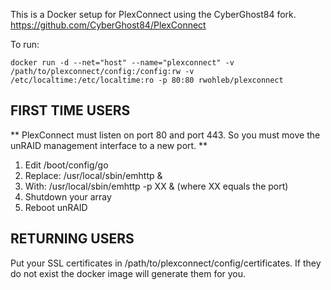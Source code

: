 This is a Docker setup for PlexConnect using the CyberGhost84 fork.
https://github.com/CyberGhost84/PlexConnect

To run:

```
docker run -d --net="host" --name="plexconnect" -v /path/to/plexconnect/config:/config:rw -v /etc/localtime:/etc/localtime:ro -p 80:80 rwohleb/plexconnect
```

FIRST TIME USERS
---

** PlexConnect must listen on port 80 and port 443. So you must move the unRAID management interface to a new port. **

1. Edit /boot/config/go
2. Replace: /usr/local/sbin/emhttp &
3. With: /usr/local/sbin/emhttp -p XX & (where XX equals the port)
4. Shutdown your array
5. Reboot unRAID

RETURNING USERS
---

Put your SSL certificates in /path/to/plexconnect/config/certificates. If they do not exist the docker image will generate them for you.
